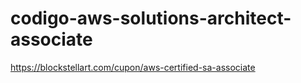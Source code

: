 # codigo-aws-solutions-architect-associate
https://blockstellart.com/cupon/aws-certified-sa-associate
